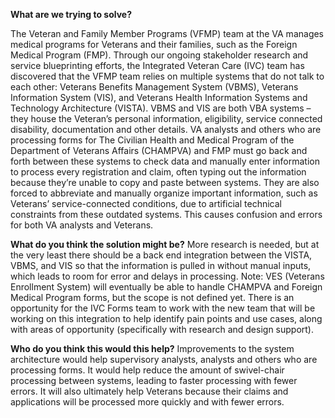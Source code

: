 **What are we trying to solve?**

The Veteran and Family Member Programs (VFMP) team at the VA manages medical programs for Veterans and their families, such as the Foreign Medical Program (FMP). Through our ongoing stakeholder research and service blueprinting efforts, the Integrated Veteran Care (IVC) team has discovered that the VFMP team relies on multiple systems that do not talk to each other: Veterans Benefits Management System (VBMS), Veterans Information System (VIS), and Veterans Health Information Systems and Technology Architecture (VISTA). VBMS and VIS are both VBA systems – they house the Veteran’s personal information, eligibility, service connected disability, documentation and other details.
VA analysts and others who are processing forms for The Civilian Health and Medical Program of the Department of Veterans Affairs (CHAMPVA) and FMP must go back and forth between these systems to check data and manually enter information to process every registration and claim, often typing out the information because they’re unable to copy and paste between systems. They are also forced to abbreviate and manually organize important information, such as Veterans’ service-connected conditions, due to artificial technical constraints from these outdated systems. This causes confusion and errors for both VA analysts and Veterans.

**What do you think the solution might be?**
More research is needed, but at the very least there should be a back end integration between the VISTA, VBMS, and VIS so that the information is pulled in without manual inputs, which leads to room for error and delays in processing. Note: VES (Veterans Enrollment System) will eventually be able to handle CHAMPVA and Foreign Medical Program forms, but the scope is not defined yet. There is an opportunity for the IVC Forms team to work with the new team that will be working on this integration to help identify pain points and use cases, along with areas of opportunity (specifically with research and design support).

**Who do you think this would this help?**
Improvements to the system architecture would help supervisory analysts, analysts and others who are processing forms. It would help reduce the amount of swivel-chair processing between systems, leading to faster processing with fewer errors. It will also ultimately help Veterans because their claims and applications will be processed more quickly and with fewer errors.
